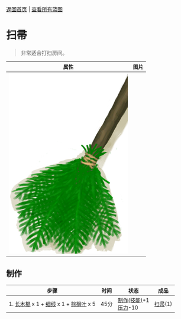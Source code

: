 [返回首页](index.md)   |  [查看所有蓝图](blueprint.md)
# 扫帚  
> 非常适合打扫房间。  
  
  属性  |   图片   
 ----  |  ----:   
   |  ![](Sprite/Broom.png)   
  
## 制作  
步骤  |  时间  |  状态  |  成品  
----  |  ----  |  ----  |  ----  
1. [长木棍](StickLong.md) x 1 + [细线](CordFiber.md) x 1 + [棕榈叶](PalmFronds.md) x 5  |  45分  |  [制作(技能)](Skill_Crafting.md)+1<br>[压力](Stress.md)-10  |  [扫帚](Broom.md)(1)  
